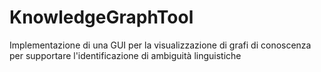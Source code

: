 KnowledgeGraphTool
==================

Implementazione di una GUI per la visualizzazione di grafi di conoscenza per supportare l'identificazione di ambiguità linguistiche

